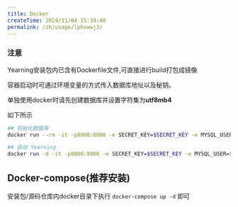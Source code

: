 ```yaml
---
title: Docker
createTime: 2024/11/04 15:34:40
permalink: /zh/usage/lphvwwj3/
---
```

### 注意

Yearning安装包内已含有Dockerfile文件,可直接进行build打包成镜像

容器启动时可通过环境变量的方式传入数据库地址以及秘钥。

单独使用docker时请先创建数据库并设置字符集为**utf8mb4**

如下所示

```bash
## 初始化数据库
docker run --rm -it -p8000:8000 -e SECRET_KEY=$SECRET_KEY -e MYSQL_USER=$MYSQL_USER -e MYSQL_ADDR=$MYSQL_ADDR -e MYSQL_PASSWORD=$MYSQL_PASSWORD -e MYSQL_DB=$Yearning_DB -e Y_LANG=zh_CN yeelabs/yearning "/opt/Yearning install"

## 启动 Yearning
docker run -d -it -p8000:8000 -e SECRET_KEY=$SECRET_KEY -e MYSQL_USER=$MYSQL_USER -e MYSQL_ADDR=$MYSQL_ADDR -e MYSQL_PASSWORD=$MYSQL_PASSWORD -e MYSQL_DB=$Yearning_DB -e Y_LANG=zh_CN yeelabs/yearning
```
## Docker-compose(推荐安装)
安装包/源码仓库内docker目录下执行 ``docker-compose up -d`` 即可

